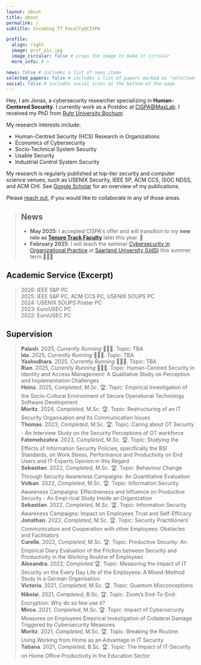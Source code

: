 ```yaml
---
layout: about
title: about
permalink: /
subtitle: Incoming TT Faculty@CISPA

profile:
  align: right
  image: prof_pic.jpg
  image_circular: false # crops the image to make it circular
  more_info: # >

news: false # includes a list of news items
selected_papers: false # includes a list of papers marked as "selected={true}"
social: false # includes social icons at the bottom of the page
---
```


Hey, I am Jonas, a cybersecurity researcher specializing in __Human-Centered Security__. I currently work as a Postdoc at [CISPA](https://cispa.de/en)[@MaxLab](https://group.cispa.io/golla). I received my PhD from [Ruhr University Bochum](https://informatik.rub.de/en/).

My research interests include:
* Human-Centred Security (HCS) Research in Organizations
* Economics of Cybersecurity
* Socio-Technical System Security
* Usable Security
* Industrial Control System Security


My research is regularly published at top-tier security and computer science venues, such as USENIX Security, IEEE SP, ACM CCS, ISOC NDSS, and ACM CHI. See [Google Scholar](https://scholar.google.com/citations?user=UvcKg4kAAAAJ) for an overview of my publications.

Please [reach out](mailto:firstname.lastname@cispa.de), if you would like to collaborate in any of those areas.

> ## News
> * __May 2025__: I accepted CISPA's offer and will transition to my __new role as [Tenure Track Faculty](https://cispa.de/de/people#faculty)__ later this year. 🥳
> * __February 2025__: I will teach the seminar [Cybersecurity in Organizational Practice](https://cms.cispa.saarland/orgsec25/) at [Saarland University (UdS)](https://www.uni-saarland.de/en/department/computer-science.html) this summer term.👩🏼‍💻

## Academic Service (Excerpt)
> 2026: IEEE S&P PC \
> 2025: IEEE S&P PC, ACM CCS PC, USENIX SOUPS PC \
> 2024: USENIX SOUPS Poster PC \
> 2023: EuroUSEC PC \
> 2022: EuroUSEC PC


## Supervision
> __Palash__. 2025, _Currently Running_ 👩🏼‍💻. Topic: TBA \
> __Ida__. 2025, _Currently Running_ 👩🏼‍💻. Topic: TBA \
> __Yashodhara__. 2025, _Currently Running_ 👩🏼‍💻. Topic: TBA \
> __Rian__. 2025, _Currently Running_ 👩🏼‍💻. Topic: Human-Centred Security in Identity and Access Management: A Qualitative Study on Perception and Implementation Challenges \
> __Heinz__. 2025, _Completed_, M.Sc. 🏆. Topic: Empirical Investigation of the Socio-Cultural Environment of Secure Operational Technology Software Development \
> __Moritz__. 2024, _Completed_, M.Sc. 🏆. Topic:  Restructuring of an IT Security Organisation and Its Communication Issues \
> __Thomas__. 2023, _Completed_, M.Sc. 🏆. Topic: Caring about OT Security - An Interview Study on the Security Perceptions of OT workforce \
> __Fatemehzahra__. 2023, _Completed_, M.Sc. 🏆. Topic: Studying the Effects of Information Security Policies, specifically the BSI Standards, on Work Stress, Performance and Productivity on End Users and IT-Experts Opinion in this Regard \
> __Sebastian__. 2022, _Completed_, M.Sc. 🏆. Topic: Behaviour Change Through Security Awareness Campaigns: An Quantitative Evaluation \
> __Volkan__. 2022, _Completed_, M.Sc. 🏆. Topic: Information Security Awareness Campaigns: Effectiveness and Influence on Productive Security - An Empi rical Study Inside an Organization \
> __Sebastian__. 2022, _Completed_, M.Sc. 🏆. Topic: Information Security Awareness Campaigns: Impact on Employees Trust and Self-Efficacy \
> __Jonathan__. 2022, _Completed_, M.Sc. 🏆. Topic: Security Practitioners’ Communication and Cooperation with other Employees: Obstacles and Facilitators \
> __Carelle__. 2022, _Completed_, M.Sc. 🏆. Topic: Productive Security: An Empirical Diary Evaluation of the Friction between Security and Productivity in the Working Routine of Employees \
> __Alexandra__. 2022, _Completed_ 🏆. Topic: Measuring the Impact of IT Security on the Every Day Life of the Employees: A Mixed-Method Study In a German Organisation \
> __Victoria__. 2021, _Completed_, M.Sc. 🏆. Topic: Quantum Misconceptions \
> __Nikolai__. 2021, _Completed_, B.Sc. 🏆. Topic: Zoom’s End-To-End-Encryption: Why do so few use it? \
> __Mirco__. 2021, _Completed_, M.Sc. 🏆. Topic: Impact of Cybersecurity Measures on Employees Empirical Investigation of Collateral Damage Triggered by Cybersecurity Measures \
> __Moritz__. 2021, _Completed_, M.Sc. 🏆. Topic: Breaking the Routine: Using Working from Home as an Advantage in IT Security \
> __Tatiana__. 2021, _Completed_, B.Sc. 🏆. Topic: The Impact of IT-Security on Home Oﬃce Productivity in the Education Sector
